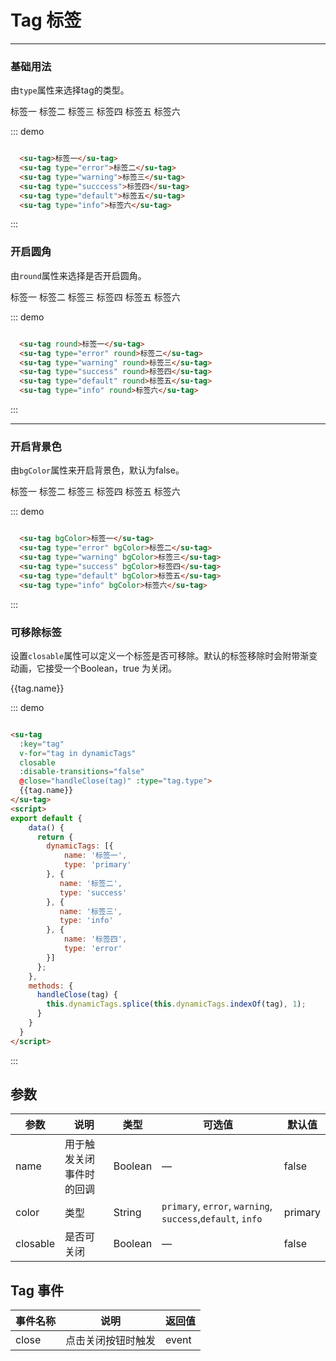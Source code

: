 <style>
  .w__tag{
    margin-right: 10px;
  }
</style>

# Tag 标签
----
### 基础用法
由`type`属性来选择tag的类型。

<div class="demo-block">
  <su-tag>标签一</su-tag>
  <su-tag type="error">标签二</su-tag>
  <su-tag type="warning">标签三</su-tag>
  <su-tag type="success">标签四</su-tag>
  <su-tag type="default">标签五</su-tag>
  <su-tag type="info" >标签六</su-tag>
</div>

::: demo
```html

  <su-tag>标签一</su-tag>
  <su-tag type="error">标签二</su-tag>
  <su-tag type="warning">标签三</su-tag>
  <su-tag type="succcess">标签四</su-tag>
  <su-tag type="default">标签五</su-tag>
  <su-tag type="info">标签六</su-tag>

```
:::


### 开启圆角
由`round`属性来选择是否开启圆角。

<div class="demo-block">
  <su-tag round>标签一</su-tag>
  <su-tag type="error" round>标签二</su-tag>
  <su-tag type="warning" round>标签三</su-tag>
  <su-tag type="success" round>标签四</su-tag>
  <su-tag type="default" round>标签五</su-tag>
  <su-tag type="info" round>标签六</su-tag>
</div>

::: demo
```html

  <su-tag round>标签一</su-tag>
  <su-tag type="error" round>标签二</su-tag>
  <su-tag type="warning" round>标签三</su-tag>
  <su-tag type="success" round>标签四</su-tag>
  <su-tag type="default" round>标签五</su-tag>
  <su-tag type="info" round>标签六</su-tag>

```
:::


----
### 开启背景色
由`bgColor`属性来开启背景色，默认为false。

<div class="demo-block">
  <su-tag bgColor>标签一</su-tag>
  <su-tag type="error" bgColor>标签二</su-tag>
  <su-tag type="warning" bgColor>标签三</su-tag>
  <su-tag type="success" bgColor>标签四</su-tag>
  <su-tag type="default" bgColor>标签五</su-tag>
  <su-tag type="info" bgColor>标签六</su-tag>
</div>

::: demo
```html

  <su-tag bgColor>标签一</su-tag>
  <su-tag type="error" bgColor>标签二</su-tag>
  <su-tag type="warning" bgColor>标签三</su-tag>
  <su-tag type="success" bgColor>标签四</su-tag>
  <su-tag type="default" bgColor>标签五</su-tag>
  <su-tag type="info" bgColor>标签六</su-tag>

```
:::



### 可移除标签
设置```closable```属性可以定义一个标签是否可移除。默认的标签移除时会附带渐变动画，它接受一个Boolean，true 为关闭。
<div class="demo-block">
<su-tag
  :key="tag"
  v-for="tag in dynamicTags"
  closable
  :disable-transitions="false"
  @close="handleClose(tag)" :type="tag.type">
  {{tag.name}}
</su-tag>
<script>
export default {
    data() {
      return {
        dynamicTags: [{
           name: '标签一',
           type: 'primary' 
        }, {
           name: '标签二',
           type: 'error' 
        }, {
           name: '标签三',
           type: 'warning'           
        }, {
            name: '标签四',
            type: 'success'
        }]
      };
    },
    methods: {
      handleClose(tag) {
        this.dynamicTags.splice(this.dynamicTags.indexOf(tag), 1);
      }
    }
  }
</script>
</div>

::: demo
```html

<su-tag
  :key="tag"
  v-for="tag in dynamicTags"
  closable
  :disable-transitions="false"
  @close="handleClose(tag)" :type="tag.type">
  {{tag.name}}
</su-tag>
<script>
export default {
    data() {
      return {
        dynamicTags: [{
            name: '标签一',
            type: 'primary' 
        }, {
           name: '标签二',
           type: 'success' 
        }, {
           name: '标签三',
           type: 'info'           
        }, {
            name: '标签四',
            type: 'error'
        }]
      };
    },
    methods: {
      handleClose(tag) {
        this.dynamicTags.splice(this.dynamicTags.indexOf(tag), 1);
      }
    }
  }
</script>

```
:::

## 参数

| 参数      | 说明          | 类型      | 可选值                           | 默认值  |
|---------- |-------------- |---------- |--------------------------------  |-------- |
| name | 用于触发关闭事件时的回调 | Boolean | — | false |
| color | 类型 | String |  `primary`, `error`, `warning`, `success`,`default`, `info` | primary |
| closable | 是否可关闭 | Boolean | — | false |

## Tag 事件

| 事件名称      | 说明          | 返回值  |
|---------- |-------------- |---------- |
| close | 点击关闭按钮时触发 | event |
